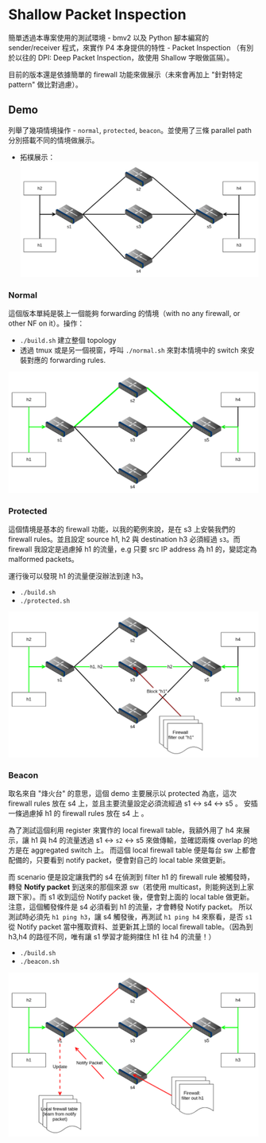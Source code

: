 # Shallow Packet Inspection

簡單透過本專案使用的測試環境 - bmv2 以及 Python 腳本編寫的 sender/receiver 程式，來實作 P4 本身提供的特性 - Packet Inspection （有別於以往的 DPI: Deep Packet Inspection，故使用 Shallow 字眼做區隔）。

目前的版本還是依據簡單的 firewall 功能來做展示（未來會再加上 "針對特定 pattern" 做比對過慮）。

## Demo 

列舉了幾項情境操作 - `normal`, `protected`, `beacon`。並使用了三條 parallel path 分別搭載不同的情境做展示。 

* 拓樸展示：![](res/topo.png)

### Normal

這個版本單純是裝上一個能夠 forwarding 的情境（with no any firewall, or other NF on it）。操作：
* `./build.sh` 建立整個 topology
* 透過 tmux 或是另一個視窗，呼叫 `./normal.sh` 來對本情境中的 switch 來安裝對應的 forwarding rules.

![](res/normal.png)

### Protected

這個情境是基本的 firewall 功能，以我的範例來說，是在 s3 上安裝我們的 firewall rules。並且設定 source h1, h2 與 destination h3 必須經過 `s3`。而 firewall 我設定是過慮掉 h1 的流量，e.g 只要 src IP address 為 h1 的，變認定為 malformed packets。

運行後可以發現 h1 的流量便沒辦法到達 h3。

* `./build.sh`
* `./protected.sh`

![](res/protected.png)

### Beacon

取名來自 "烽火台" 的意思，這個 demo 主要展示以 protected 為底，這次 firewall rules 放在 s4 上，並且主要流量設定必須流經過 s1 <-> s4 <-> s5 。 安插一條過慮掉 h1 的 firewall rules 放在 s4 上 。 

為了測試這個利用 register 來實作的 local firewall table，我額外用了 h4 來展示，讓 h1 與 h4 的流量透過 s1 <-> `s2` <-> s5 來做傳輸，並確認兩條 overlap 的地方是在 aggregated switch 上。 而這個 local firewall table 便是每台 sw 上都會配備的，只要看到 notify packet，便會對自己的 local table 來做更新。

而 scenario 便是設定讓我們的 s4 在偵測到 filter h1 的 firewall rule 被觸發時，轉發 **Notify packet** 到送來的那個來源 sw（若使用 multicast，則能夠送到上家跟下家）。而 s1 收到這份 Notify packet 後，便會對上面的 local table 做更新。 注意，這個觸發條件是 s4 必須看到 h1 的流量，才會轉發 Notify packet。 所以測試時必須先 `h1 ping h3`，讓 s4 觸發後，再測試 `h1 ping h4` 來察看，是否 `s1` 從 Notify packet 當中獲取資料、並更新其上頭的 local firewall table。（因為到 h3,h4 的路徑不同，唯有讓 s1 學習才能夠擋住 h1 往 h4 的流量！）

* `./build.sh`
* `./beacon.sh`

![](res/beacon.png)